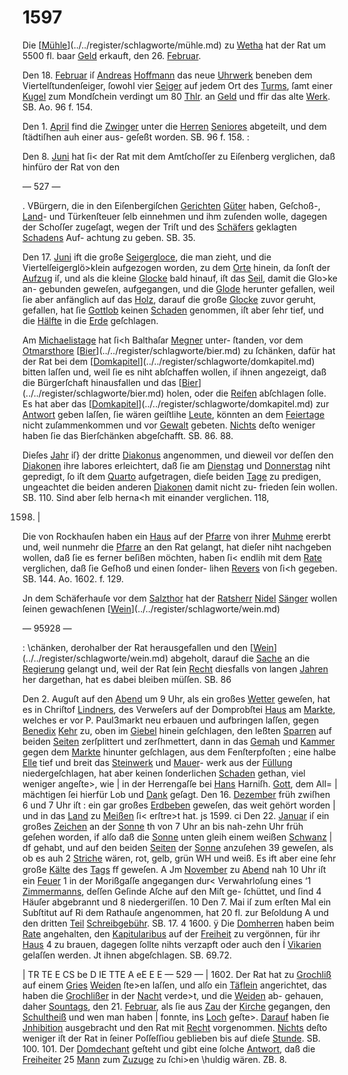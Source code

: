 # 1597

Die [[Mühle](../../register/worte/mühle.md)](../../register/schlagworte/mühle.md) zu [Wetha](../../register/orte/wetha.md) hat der Rat um 5500 fl. baar
[Geld](../../register/worte/geld.md) erkauft, den 26. [Februar](../../register/worte/februar.md).

Den 18. [Februar](../../register/worte/februar.md) iſ [Andreas](../../register/worte/andreas.md) [Hoffmann](../../register/worte/hoffmann.md) das neue
[Uhrwerk](../../register/worte/uhrwerk.md) beneben dem Viertelſtundenſeiger, ſowohl vier
[Seiger](../../register/worte/seiger.md) auf jedem Ort des [Turms](../../register/worte/turms.md), ſamt einer [Kugel](../../register/worte/kugel.md) zum
Mondſchein verdingt um 80 [Thlr](../../register/worte/thlr.md). an [Geld](../../register/worte/geld.md) und ffir das
alte [Werk](../../register/worte/werk.md). SB. Ao. 96 f. 154.

Den 1. [April](../../register/worte/april.md) find die [Zwinger](../../register/worte/zwinger.md) unter die [Herren](../../register/worte/herren.md)
[Seniores](../../register/worte/seniores.md) abgeteilt, und dem ſtädtiſhen auh einer aus-
geſeßt worden. SB. 96 f. 158. :

Den 8. [Juni](../../register/worte/juni.md) hat ſi< der Rat mit dem Amtſchoſſer
zu Eiſenberg verglichen, daß hinfüro der Rat von den


— 527 —

. VBürgern, die in den Eiſenbergiſchen [Gerichten](../../register/worte/gerichten.md) [Güter](../../register/worte/güter.md) haben,
Geſchoß-, [Land](../../register/worte/land.md)- und Türkenſteuer ſelb einnehmen und
ihm zuſenden wolle, dagegen der Schoſſer zugeſagt, wegen
der Triſt und des [Schäfers](../../register/worte/schäfers.md) geklagten [Schadens](../../register/worte/schadens.md) Auf-
achtung zu geben. SB. 35.

Den 17. [Juni](../../register/worte/juni.md) ift die große [Seigergloce](../../register/worte/seigergloce.md), die man zieht,
und die Viertelſeigerglö>klein aufgezogen worden, zu dem
[Orte](../../register/worte/orte.md) hinein, da ſonſt der [Aufzug](../../register/worte/aufzug.md) iſ, und als die kleine
[Glocke](../../register/worte/glocke.md) bald hinauf, iſt das [Seil](../../register/worte/seil.md), damit die Glo>ke an-
gebunden geweſen, aufgegangen, und die [Glode](../../register/worte/glode.md) herunter
gefallen, weil ſie aber anfänglich auf das [Holz](../../register/worte/holz.md), darauf die
große [Glocke](../../register/worte/glocke.md) zuvor geruht, gefallen, hat ſie [Gottlob](../../register/worte/gottlob.md) keinen
[Schaden](../../register/worte/schaden.md) genommen, iſt aber ſehr tief, und die [Hälfte](../../register/worte/hälfte.md) in die
[Erde](../../register/worte/erde.md) geſchlagen.

Am [Michaelistage](../../register/worte/michaelistage.md) hat ſi<h Balthaſar [Megner](../../register/worte/megner.md) unter-
ſtanden, vor dem [Otmarsthore](../../register/worte/otmarsthore.md) [[Bier](../../register/worte/bier.md)](../../register/schlagworte/bier.md) zu ſchänken, dafür
hat der Rat bei dem [[Domkapitel](../../register/worte/domkapitel.md)](../../register/schlagworte/domkapitel.md) bitten laſſen und, weil
ſie es niht abſchaffen wollen, iſ ihnen angezeigt, daß die
Bürgerſchaft hinausfallen und das [[Bier](../../register/worte/bier.md)](../../register/schlagworte/bier.md) holen, oder die
[Reifen](../../register/worte/reifen.md) abſchlagen ſolle. Es hat aber das [[Domkapitel](../../register/worte/domkapitel.md)](../../register/schlagworte/domkapitel.md) zur
[Antwort](../../register/worte/antwort.md) geben laſſen, ſie wären geiſtlihe [Leute](../../register/worte/leute.md), könnten
an dem [Feiertage](../../register/worte/feiertage.md) nicht zuſammenkommen und vor [Gewalt](../../register/worte/gewalt.md)
gebeten. [Nichts](../../register/worte/nichts.md) deſto weniger haben ſie das Bierſchänken
abgeſchafft. SB. 86. 88.

Dieſes [Jahr](../../register/worte/jahr.md) iſ} der dritte [Diakonus](../../register/worte/diakonus.md) angenommen, und
dieweil vor deſſen den [Diakonen](../../register/worte/diakonen.md) ihre labores erleichtert,
daß ſie am [Dienstag](../../register/worte/dienstag.md) und [Donnerstag](../../register/worte/donnerstag.md) niht gepredigt, ſo
iſt dem [Quarto](../../register/worte/quarto.md) aufgetragen, dieſe beiden [Tage](../../register/worte/tage.md) zu predigen,
ungeachtet die beiden anderen [Diakonen](../../register/worte/diakonen.md) damit nicht zu-
frieden ſein wollen. SB. 110. Sind aber ſelb herna<h
mit einander verglichen. 118,

1598. |

Die von Rockhauſen haben ein [Haus](../../register/worte/haus.md) auf der [Pfarre](../../register/worte/pfarre.md)
von ihrer [Muhme](../../register/worte/muhme.md) ererbt und, weil nunmehr die [Pfarre](../../register/worte/pfarre.md)
an den Rat gelangt, hat dieſer niht nachgeben wollen,
daß ſie es ferner beſißen möchten, haben ſi< endlih mit
dem [Rate](../../register/worte/rate.md) verglichen, daß ſie Geſhoß und einen ſonder-
lihen [Revers](../../register/worte/revers.md) von ſi<h gegeben. SB. 144. Ao. 1602.
f. 129.

Jn dem Schäferhauſe vor dem [Salzthor](../../register/worte/salzthor.md) hat der
[Ratsherr](../../register/worte/ratsherr.md) [Nidel](../../register/worte/nidel.md) [Sänger](../../register/worte/sänger.md) wollen ſeinen gewachſenen [[Wein](../../register/worte/wein.md)](../../register/schlagworte/wein.md)


— 95928 —

: \chänken, derohalber der Rat herausgefallen und den [[Wein](../../register/worte/wein.md)](../../register/schlagworte/wein.md)
abgeholt, darauf die [Sache](../../register/worte/sache.md) an die [Regierung](../../register/worte/regierung.md) gelangt und,
weil der Rat ſein [Recht](../../register/worte/recht.md) diesfalls von langen [Jahren](../../register/worte/jahren.md) her
dargethan, hat es dabei bleiben müſſen. SB. 86

Den 2. Auguſt auf den [Abend](../../register/orte/abend.md) um 9 Uhr, als ein
großes [Wetter](../../register/worte/wetter.md) geweſen, hat es in Chriſtof [Lindners](../../register/worte/lindners.md), des
Verweſers auf der Domprobſtei [Haus](../../register/worte/haus.md) am [Markte](../../register/worte/markte.md), welches
er vor P. Paul3markt neu erbauen und aufbringen laſſen,
gegen [Benedix](../../register/worte/benedix.md) [Kehr](../../register/worte/kehr.md) zu, oben im [Giebel](../../register/worte/giebel.md) hinein geſchlagen,
den leßten [Sparren](../../register/worte/sparren.md) auf beiden [Seiten](../../register/worte/seiten.md) zerſplittert und
zerſhmettert, dann in das [Gemah](../../register/worte/gemah.md) und [Kammer](../../register/worte/kammer.md) gegen
dem [Markte](../../register/worte/markte.md) hinunter geſchlagen, aus dem Fenſterpfoſten
; eine halbe [Elle](../../register/worte/elle.md) tief und breit das [Steinwerk](../../register/worte/steinwerk.md) und [Mauer](../../register/worte/mauer.md)-
werk aus der [Füllung](../../register/worte/füllung.md) niedergeſchlagen, hat aber keinen
ſonderlichen [Schaden](../../register/worte/schaden.md) gethan, viel weniger angeſte>, wie
| in der Herrengaſſe bei [Hans](../../register/orte/hans.md) Harniſh. [Gott](../../register/worte/gott.md), dem All=
| mächtigen ſei hierfür Lob und [Dank](../../register/worte/dank.md) geſagt.
Den 16. [Dezember](../../register/worte/dezember.md) früh zwiſhen 6 und 7 Uhr iſt
: ein gar großes [Erdbeben](../../register/worte/erdbeben.md) geweſen, das weit gehört worden
| und in das [Land](../../register/worte/land.md) zu [Meißen](../../register/orte/meißen.md) ſi< erſtre>t hat.
js 1599.
ci Den 22. [Januar](../../register/worte/januar.md) iſ ein großes [Zeichen](../../register/worte/zeichen.md) an der [Sonne](../../register/worte/sonne.md)
th von 7 Uhr an bis nah-zehn Uhr früh geſehen worden,
if alſo daß die [Sonne](../../register/worte/sonne.md) unten gleih einem weißen [Schwanz](../../register/worte/schwanz.md)
| df gehabt, und auf den beiden [Seiten](../../register/worte/seiten.md) der [Sonne](../../register/worte/sonne.md) anzuſehen
39 geweſen, als ob es auh 2 [Striche](../../register/worte/striche.md) wären, rot, gelb, grün
WH und weiß. Es ift aber eine ſehr große [Kälte](../../register/worte/kälte.md) des [Tags](../../register/worte/tags.md)
ﬀ geweſen.
A Jm [November](../../register/worte/november.md) zu [Abend](../../register/orte/abend.md) nah 10 Uhr iſt ein [Feuer](../../register/worte/feuer.md)
1 in der Morißgaſſe angegangen dur< Verwahrloſung eines
‘1 [Zimmermanns](../../register/worte/zimmermanns.md), deſſen Geſinde Aſche auf den Miſt ge-
ſchüttet, und ſind 4 Häuſer abgebrannt und 8 niedergeriſſen.
10 Den 7. Mai iſ zum erſten Mal ein Subſtitut auf
Ri dem Rathauſe angenommen, hat 20 fl. zur Beſoldung
A und den dritten [Teil](../../register/worte/teil.md) [Schreibgebühr](../../register/worte/schreibgebühr.md). SB. 17.
4 1600.
ÿ Die [Domherren](../../register/worte/domherren.md) haben beim [Rate](../../register/worte/rate.md) angehalten, den
[Kapitularibus](../../register/worte/kapitularibus.md) auf der [Freiheit](../../register/worte/freiheit.md) zu vergönnen, für ihr [Haus](../../register/worte/haus.md)
4 zu brauen, dagegen ſollte nihts verzapft oder auch den
Í [Vikarien](../../register/worte/vikarien.md) gelaſſen werden. Jt ihnen abgeſchlagen. SB. 69.72.


| TR TE E CS be D IE TTE A eE E E
— 529 —
| 1602.
Der Rat hat zu [Grochliß](../../register/orte/grochliß.md) auf einem [Gries](../../register/worte/gries.md) [Weiden](../../register/worte/weiden.md)
ſte>en laſſen, und alſo ein [Täflein](../../register/worte/täflein.md) angerichtet, das haben
die [Grochlißer](../../register/worte/grochlißer.md) in der [Nacht](../../register/worte/nacht.md) verde>t, und die [Weiden](../../register/worte/weiden.md) ab-
gehauen, daher [Sountags](../../register/worte/sountags.md), den 21. [Februar](../../register/worte/februar.md), als ſie aus [Zau](../../register/orte/zau.md)
der [Kirche](../../register/worte/kirche.md) gegangen, den [Schultheiß](../../register/worte/schultheiß.md) und wen man haben
| fonnte, ins [Loch](../../register/worte/loch.md) geſte>. [Darauf](../../register/worte/darauf.md) haben ſie [Jnhibition](../../register/worte/jnhibition.md)
ausgebracht und den Rat mit [Recht](../../register/worte/recht.md) vorgenommen. [Nichts](../../register/worte/nichts.md)
deſto weniger iſt der Rat in ſeiner Poſſeſſiou geblieben
bis auf dieſe [Stunde](../../register/worte/stunde.md). SB. 100. 101.
Der [Domdechant](../../register/worte/domdechant.md) geſteht und gibt eine ſolche [Antwort](../../register/worte/antwort.md),
daß die [Freiheiter](../../register/worte/freiheiter.md) 25 [Mann](../../register/worte/mann.md) zum [Zuzuge](../../register/worte/zuzuge.md) zu ſchi>en
\huldig wären. ZB. 8.

